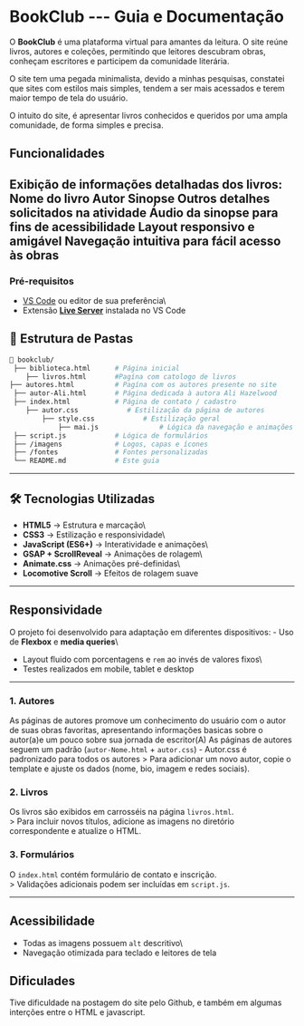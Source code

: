 #  BookClub --- Guia e Documentação

O **BookClub** é uma plataforma virtual para amantes da leitura. O site
reúne livros, autores e coleções, permitindo que leitores descubram
obras, conheçam escritores e participem da comunidade literária.

O site tem uma pegada minimalista, devido a minhas pesquisas, constatei que sites com estilos mais simples, tendem a ser mais acessados e terem maior tempo de tela do usuário.

O intuito do site, é apresentar livros conhecidos e queridos por uma ampla comunidade, de forma simples e precisa.


## Funcionalidades
Exibição de informações detalhadas dos livros:
    Nome do livro
    Autor
    Sinopse
    Outros detalhes solicitados na atividade
    Áudio da sinopse para fins de acessibilidade
    Layout responsivo e amigável
    Navegação intuitiva para fácil acesso às obras
------------------------------------------------------------------------


### Pré-requisitos

-   [VS Code](https://code.visualstudio.com/) ou editor de sua
    preferência\
-   Extensão [**Live
    Server**](https://marketplace.visualstudio.com/items?itemName=ritwickdey.LiveServer)
    instalada no VS Code


## 📂 Estrutura de Pastas

``` bash
📁 bookclub/
 ├── biblioteca.html      # Página inicial
    ├── livros.html       #Pagína com catologo de livros
├── autores.html          # Pagína com os autores presente no site
 ├── autor-Ali.html       # Página dedicada à autora Ali Hazelwood
 ├── index.html           # Página de contato / cadastro
    ├── autor.css            # Estilização da página de autores
        ├── style.css            # Estilização geral
            ├── mai.js               # Lógica da navegação e animações
 ├── script.js            # Lógica de formulários
 ├── /imagens             # Logos, capas e ícones
 ├── /fontes              # Fontes personalizadas
 └── README.md            # Este guia
```

------------------------------------------------------------------------

## 🛠️ Tecnologias Utilizadas

-   **HTML5** → Estrutura e marcação\
-   **CSS3** → Estilização e responsividade\
-   **JavaScript (ES6+)** → Interatividade e animações\
-   **GSAP + ScrollReveal** → Animações de rolagem\
-   **Animate.css** → Animações pré-definidas\
-   **Locomotive Scroll** → Efeitos de rolagem suave

------------------------------------------------------------------------

##  Responsividade

O projeto foi desenvolvido para adaptação em diferentes dispositivos: -
Uso de **Flexbox** e **media queries**\
- Layout fluido com porcentagens e `rem` ao invés de valores fixos\
- Testes realizados em mobile, tablet e desktop

------------------------------------------------------------------------


### 1. **Autores**
As páginas de autores promove um conhecimento do usuário com o autor de suas obras favoritas, apresentando informações basicas sobre o autor(a)e um pouco sobre sua jornada de escritor(A)
As páginas de autores seguem um padrão (`autor-Nome.html` +
`autor.css`) - Autor.css é padronizado para todos os autores
\> Para adicionar um novo autor, copie o template e ajuste os dados
(nome, bio, imagem e redes sociais).

### 2. **Livros**

Os livros são exibidos em carrosséis na página `livros.html`.\
\> Para incluir novos títulos, adicione as imagens no diretório
correspondente e atualize o HTML.

### 3. **Formulários**

O `index.html` contém formulário de contato e inscrição.\
\> Validações adicionais podem ser incluídas em `script.js`.

------------------------------------------------------------------------

##  Acessibilidade

-   Todas as imagens possuem `alt` descritivo\
-   Navegação otimizada para teclado e leitores de tela

## Dificulades

Tive dificuldade na postagem do site pelo Github, e também em algumas interções entre o HTML e javascript.